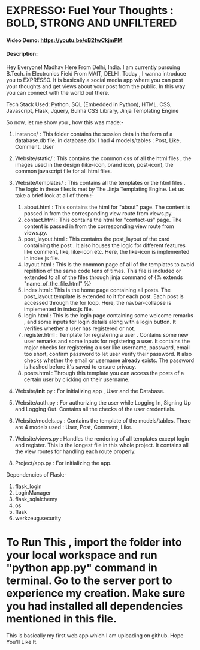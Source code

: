# EXPRESSO: Fuel Your Thoughts : BOLD, STRONG AND UNFILTERED
#### Video Demo:  <https://youtu.be/oB2fwCkjmPM>
#### Description:

Hey Everyone! Madhav Here From Delhi, India. I am currently pursuing B.Tech. in Electronics Field From MAIT, DELHI.
Today , I wanna introduce you to EXPRESSO. It is basically a social media app where you can post your thoughts and get views about your post from the public. In this way you can connect with the world out there.

Tech Stack Used: Python, SQL (Embedded in Python), HTML, CSS, Javascript, Flask, Jquery, Bulma CSS Library, Jinja Templating Engine

So now, let me show you , how this was made:-
1. instance/ : This folder contains the session data in the form of a database.db file.
    in database.db: I had 4 models/tables : Post, Like, Comment, User

2. Website/static/ : This contains the common css of all the html files , the images used in the design (like-icon,    brand icon, post-icon), the common javascript file for all html files.

3. Website/templates/ : This contains all the templates or the html files . The logic in these files is met by The Jinja Templating Engine. Let us take a brief look at all of them :-
    1. about.html : This contains the html for "about" page. The content is passed in from the corresponding view route from views.py.
    2. contact.html : This contains the html for "contact-us" page. The content is passed in from the corresponding view route from views.py.
    3. post_layout.html : This contains the post_layout of the card containing the post . It also houses the logic for different features like comment, like, like-icon etc. Here, the like-icon is implemented in index.js file.
    4. layout.html : This is the common page of all of the templates to avoid repitition of the same code tens of times. This file is included or extended to all of the files through jinja command of {% extends "name_of_the_file.html" %}
    5. index.html : This is the home page containing all posts. The post_layout template is extended to it for each post. Each post is accessed through the for loop. Here, the navbar-collapse is implemented in index.js file.
    6. login.html : This is the login page containing some welcome remarks , and some inputs for login details along with a login button. It verifies whether a user has registered or not.
    7. register.html : Template for registering a user . Contains some new user remarks and some inputs for registering a user. It contains the major checks for registering a user like username, password, email too short, confirm password to let user verify their password. It also checks whether the email or username already exists. The password is hashed before it's saved to ensure privacy.
    8. posts.html : Through this template you can access the posts of a certain user by clicking on their username.

4. Website/__init__.py : For initializing app , User and the Database.

5. Website/auth.py : For authorizing the user while Logging In, Signing Up and Logging Out. Contains all the checks of the user credentials.

6. Website/models.py : Contains the template of the models/tables. There are 4 models used : User, Post, Comment, Like.

7. Website/views.py : Handles the rendering of all templates except login and register. This is the longest file in this whole project. It contains all the view routes for handling each route properly.

8. Project/app.py : For initializing the app.

Dependencies of Flask:-
1. flask_login
2. LoginManager
3. flask_sqlalchemy
4. os
5. flask
6. werkzeug.security

# To Run This , import the folder into your local workspace and run "python app.py" command in terminal. Go to the server port to experience my creation. Make sure you had installed all dependencies mentioned in this file.


This is basically my first web app which I am uploading on github. 
Hope You'll Like It.